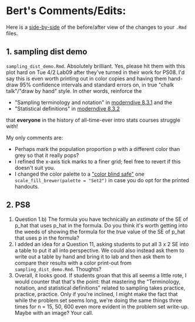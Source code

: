 # Bert's Comments/Edits:

Here is a [side-by-side](https://github.com/rudeboybert/moderndive_labs/pull/8/files?utf8=%E2%9C%93&diff=split&w=1) of the before/after view of the changes to your `.Rmd` files.

## 1. sampling dist demo

`sampling_dist_demo.Rmd`. Absolutely brilliant. Yes, please hit them with this plot hard on Tue 4/2 Lab09 after they've turned in their work for PS08. I'd say this is even worth printing out in color copies and having them hand-draw 95% confidence intervals and standard errors on, in true "chalk talk"/"draw by hand" style. In other words, reinforce the 

* "Sampling terminology and notation" in [moderndive 8.3.1](https://moderndive.netlify.com/8-sampling.html#terminology-notation) and the 
* "Statistical definitions" in [moderndive 8.3.2](https://moderndive.netlify.com/8-sampling.html#statistical-definitions)
    
that **everyone** in the history of all-time-ever intro stats courses struggle with! 

My only comments are:

* Perhaps mark the population proportion p with a different color than grey so that it really pops?
* I refined the x-axis tick marks to a finer grid; feel free to revert if this doesn't suit you.
* I changed the color palette to a ["color blind safe"](http://colorbrewer2.org/#type=qualitative&scheme=Set2&n=3) one `scale_fill_brewer(palette = "Set2")` in case you do opt for the printed handouts. 

## 2. PS8

1. Question 1.b) The formula you have technically an *estimate* of the SE of p_hat that uses p_hat in the formula. Do you think it's worth getting into the weeds of showing the formula for the *true* value of the SE of p_hat that uses p in the formula?
1. I added an idea for a Question 11, asking students to put all 3 x 2 SE into a table to put it all into perspective. We could also instead ask them to write out a table by hand and bring it to lab and then ask them to compare their results with a color print-out from `sampling_dist_demo.Rmd`. Thoughts?
1. Overall, it looks good. If students groan that this all seems a little rote, I would counter that that's the point: that mastering the "Terminology, notation, and statistical definitions" related to sampling takes practice, practice, practice. Only if you're inclined, I might make the fact that while the problem set seems long, we're doing the same things three times for n = 15, 50, 600 even more evident in the problem set write-up. Maybe with an image? Your call.

